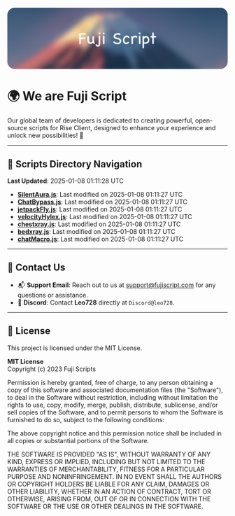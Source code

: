 ![Banner](.github/b.webp)

# 🌍 **We are Fuji Script**

Our global team of developers is dedicated to creating powerful, open-source scripts for Rise Client, designed to enhance your experience and unlock new possibilities! 🌟

---
<!-- SCRIPTS_NAVIGATION_START -->
## 📂 **Scripts Directory Navigation**

**Last Updated**: 2025-01-08 01:11:28 UTC

- **[SilentAura.js](scripts/SilentAura.js)**: Last modified on 2025-01-08 01:11:27 UTC
- **[ChatBypass.js](scripts/ChatBypass.js)**: Last modified on 2025-01-08 01:11:27 UTC
- **[jetpackFly.js](scripts/jetpackFly.js)**: Last modified on 2025-01-08 01:11:27 UTC
- **[velocityHylex.js](scripts/velocityHylex.js)**: Last modified on 2025-01-08 01:11:27 UTC
- **[chestxray.js](scripts/chestxray.js)**: Last modified on 2025-01-08 01:11:27 UTC
- **[bedxray.js](scripts/bedxray.js)**: Last modified on 2025-01-08 01:11:27 UTC
- **[chatMacro.js](scripts/chatMacro.js)**: Last modified on 2025-01-08 01:11:27 UTC

<!-- SCRIPTS_NAVIGATION_END -->

---

## 💬 **Contact Us**  
- 📬 **Support Email**: Reach out to us at [support@fujiscript.com](mailto:support@fujiscript.com) for any questions or assistance.  
- 💬 **Discord**: Contact **Leo728** directly at `Discord@leo728`.

---

## 📜 **License**

This project is licensed under the MIT License.  

**MIT License**  
Copyright (c) 2023 Fuji Scripts  

Permission is hereby granted, free of charge, to any person obtaining a copy of this software and associated documentation files (the "Software"), to deal in the Software without restriction, including without limitation the rights to use, copy, modify, merge, publish, distribute, sublicense, and/or sell copies of the Software, and to permit persons to whom the Software is furnished to do so, subject to the following conditions:  

The above copyright notice and this permission notice shall be included in all copies or substantial portions of the Software.  

THE SOFTWARE IS PROVIDED "AS IS", WITHOUT WARRANTY OF ANY KIND, EXPRESS OR IMPLIED, INCLUDING BUT NOT LIMITED TO THE WARRANTIES OF MERCHANTABILITY, FITNESS FOR A PARTICULAR PURPOSE AND NONINFRINGEMENT. IN NO EVENT SHALL THE AUTHORS OR COPYRIGHT HOLDERS BE LIABLE FOR ANY CLAIM, DAMAGES OR OTHER LIABILITY, WHETHER IN AN ACTION OF CONTRACT, TORT OR OTHERWISE, ARISING FROM, OUT OF OR IN CONNECTION WITH THE SOFTWARE OR THE USE OR OTHER DEALINGS IN THE SOFTWARE.  
